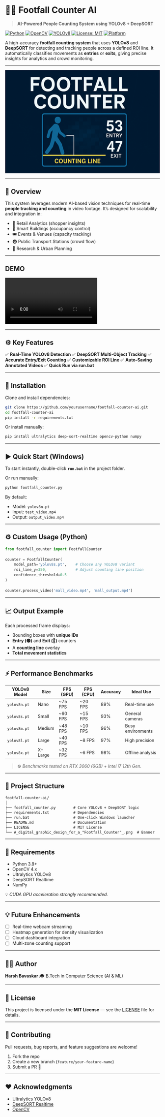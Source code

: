# 🧍‍♂️ Footfall Counter AI

> **AI-Powered People Counting System using YOLOv8 + DeepSORT**

[![Python](https://img.shields.io/badge/Python-3.8+-blue.svg)](https://www.python.org/)
[![OpenCV](https://img.shields.io/badge/OpenCV-4.x-green.svg)](https://opencv.org/)
[![YOLOv8](https://img.shields.io/badge/YOLOv8-Ultralytics-orange.svg)](https://github.com/ultralytics/ultralytics)
[![License: MIT](https://img.shields.io/badge/License-MIT-yellow.svg)](LICENSE)
[![Platform](https://img.shields.io/badge/Platform-Windows%20%7C%20Linux-lightgrey.svg)]()

A high-accuracy **footfall counting system** that uses **YOLOv8** and **DeepSORT** for detecting and tracking people across a defined ROI line.
It automatically classifies movements as **entries** or **exits**, giving precise insights for analytics and crowd monitoring.

---

![Footfall Counter Banner](banner.png)

---

## 🧠 Overview

This system leverages modern AI-based vision techniques for real-time **people tracking and counting** in video footage.
It’s designed for scalability and integration in:

* 🏬 Retail Analytics (shopper insights)
* 🏢 Smart Buildings (occupancy control)
* 🎟️ Events & Venues (capacity tracking)
* 🚇 Public Transport Stations (crowd flow)
* 🧠 Research & Urban Planning

---
## DEMO
![Footfall Counter Demo](Demo.mp4)

---

## ⚙️ Key Features

✅ **Real-Time YOLOv8 Detection**
✅ **DeepSORT Multi-Object Tracking**
✅ **Accurate Entry/Exit Counting**
✅ **Customizable ROI Line**
✅ **Auto-Saving Annotated Videos**
✅ **Quick Run via run.bat**

---

## 🧩 Installation

Clone and install dependencies:

```bash
git clone https://github.com/yourusername/footfall-counter-ai.git
cd footfall-counter-ai
pip install -r requirements.txt
```

Or install manually:

```bash
pip install ultralytics deep-sort-realtime opencv-python numpy
```

---

## ▶️ Quick Start (Windows)

To start instantly, double-click **`run.bat`** in the project folder.

Or run manually:

```bash
python footfall_counter.py
```

By default:

* Model: `yolov8n.pt`
* Input: `test_video.mp4`
* Output: `output_video.mp4`

---

## ⚙️ Custom Usage (Python)

```python
from footfall_counter import FootfallCounter

counter = FootfallCounter(
    model_path='yolov8s.pt',    # Choose any YOLOv8 variant
    roi_line_y=350,             # Adjust counting line position
    confidence_threshold=0.5
)

counter.process_video('mall_video.mp4', 'mall_output.mp4')
```

---

## 📈 Output Example

Each processed frame displays:

* Bounding boxes with **unique IDs**
* **Entry (🟢)** and **Exit (🔴)** counters
* A **counting line** overlay
* **Total movement statistics**

---

## ⚡ Performance Benchmarks

| YOLOv8 Model | Size    | FPS (GPU) | FPS (CPU) | Accuracy | Ideal Use         |
| ------------ | ------- | --------- | --------- | -------- | ----------------- |
| `yolov8n.pt` | Nano    | ~75 FPS   | ~20 FPS   | 89%      | Real-time use     |
| `yolov8s.pt` | Small   | ~60 FPS   | ~15 FPS   | 93%      | General cameras   |
| `yolov8m.pt` | Medium  | ~48 FPS   | ~10 FPS   | 96%      | Busy environments |
| `yolov8l.pt` | Large   | ~40 FPS   | ~8 FPS    | 97%      | High precision    |
| `yolov8x.pt` | X-Large | ~32 FPS   | ~6 FPS    | 98%      | Offline analysis  |

> ⚙️ *Benchmarks tested on RTX 3060 (6GB) + Intel i7 12th Gen.*

---

## 🧰 Project Structure

```
footfall-counter-ai/
│
├── footfall_counter.py        # Core YOLOv8 + DeepSORT logic
├── requirements.txt           # Dependencies
├── run.bat                    # One-click Windows launcher
├── README.md                  # Documentation
├── LICENSE                    # MIT License
└── A_digital_graphic_design_for_a_"Footfall_Counter"_.png  # Banner
```

---

## 🧾 Requirements

* Python 3.8+
* OpenCV 4.x
* Ultralytics YOLOv8
* DeepSORT Realtime
* NumPy

💡 *CUDA GPU acceleration strongly recommended.*

---

## 💡 Future Enhancements

* [ ] Real-time webcam streaming
* [ ] Heatmap generation for density visualization
* [ ] Cloud dashboard integration
* [ ] Multi-zone counting support

---

## 🧑‍💻 Author

**Harsh Bavaskar**
🎓 B.Tech in Computer Science (AI & ML)

---

## 📜 License

This project is licensed under the **MIT License** — see the [LICENSE](LICENSE) file for details.

---

## 🌟 Contributing

Pull requests, bug reports, and feature suggestions are welcome!

1. Fork the repo
2. Create a new branch (`feature/your-feature-name`)
3. Submit a PR 🎉

---

## ❤️ Acknowledgments

* [Ultralytics YOLOv8](https://github.com/ultralytics/ultralytics)
* [DeepSORT Realtime](https://github.com/levan92/deep-sort-realtime)
* [OpenCV](https://opencv.org/)


